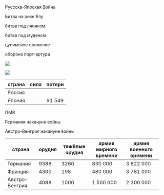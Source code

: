 




Руссска-Япоская Война

Битва на реке Ялу




битва под ляояном

битва под муденом


цусимское сражение


оборона порт-артура

![](https://old.bigenc.ru/media/2016/10/27/1235245761/%D0%91%D0%BE%D0%B8%20%D0%BD%D0%B0%20%D0%BF%D0%BE%D0%B4%D1%81%D1%82%D1%83%D0%BF%D0%B0%D1%85%20%D0%BA%20%D0%9F%D0%BE%D1%80%D1%82-%D0%90%D1%80%D1%82%D1%83%D1%80%D1%83%20%D0%B2%20%D0%BC%D0%B0%D0%B5-%D0%B8%D1%8E%D0%BB%D0%B5%201904%20%D0%B3.jpg)


![](https://old.bigenc.ru/media/2016/10/27/1235244461/%D0%9E%D0%B1%D0%BE%D1%80%D0%BE%D0%BD%D0%B0%20%D0%9F%D0%BE%D1%80%D1%82-%D0%90%D1%80%D1%82%D1%83%D1%80%D0%B0%206%20%2819%29%20%D0%B0%D0%B2%D0%B3%D1%83%D1%81%D1%82%D0%B0%20-%2020%20%D0%B4%D0%B5%D0%BA%D0%B0%D0%B1%D1%80%D1%8F%201904%20%D0%B3.%20%282%20%D1%8F%D0%BD%D0%B2%D0%B0%D1%80%D1%8F%201905%20%D0%B3.%29.jpg)




| страна | сила | потери |
|--------|------|--------|
| Россия |  |  |
| Япония |  | 91 549 |





ПМВ

Германия накануне войны

Австро-Венгрия накануне войны



| страна         | орудия | тежёлые орудия | армия мирного времени | армия военного времени |
|----------------|--------|----------------|-----------------------|------------------------|
| Германия       | 9388   | 3260           | 830 000               | 3 822 000              |
| Франция        | 4300   | 198            | 480 000               | 3 781 000              |
| Австро-Венгрия | 4088   | 1000           | 1 500 000             | 2 300 000              |




